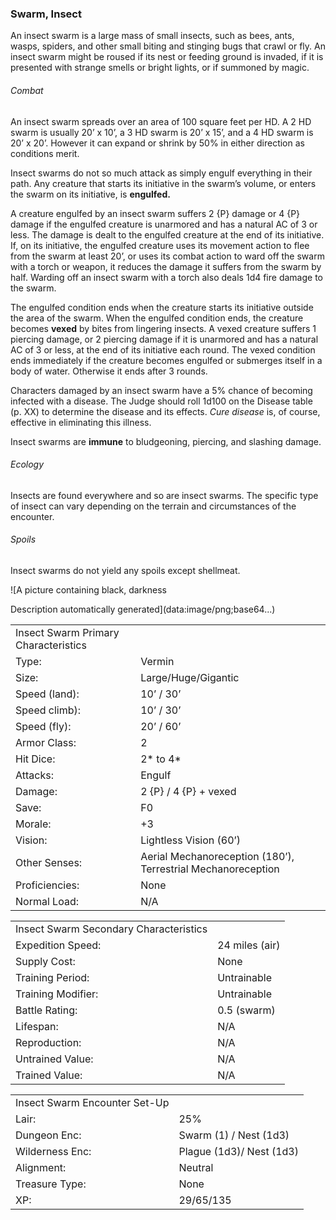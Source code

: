 ### Swarm, Insect

An insect swarm is a large mass of small insects, such as bees, ants, wasps, spiders, and other small biting and stinging bugs that crawl or fly. An insect swarm might be roused if its nest or feeding ground is invaded, if it is presented with strange smells or bright lights, or if summoned by magic.

###### Combat

An insect swarm spreads over an area of 100 square feet per HD. A 2 HD swarm is usually 20’ x 10’, a 3 HD swarm is 20’ x 15’, and a 4 HD swarm is 20’ x 20’. However it can expand or shrink by 50% in either direction as conditions merit.

Insect swarms do not so much attack as simply engulf everything in their path. Any creature that starts its initiative in the swarm’s volume, or enters the swarm on its initiative, is **engulfed.**

A creature engulfed by an insect swarm suffers 2 {P} damage or 4 {P} damage if the engulfed creature is unarmored and has a natural AC of 3 or less. The damage is dealt to the engulfed creature at the end of its initiative. If, on its initiative, the engulfed creature uses its movement action to flee from the swarm at least 20’, or uses its combat action to ward off the swarm with a torch or weapon, it reduces the damage it suffers from the swarm by half. Warding off an insect swarm with a torch also deals 1d4 fire damage to the swarm.

The engulfed condition ends when the creature starts its initiative outside the area of the swarm. When the engulfed condition ends, the creature becomes **vexed** by bites from lingering insects. A vexed creature suffers 1 piercing damage, or 2 piercing damage if it is unarmored and has a natural AC of 3 or less, at the end of its initiative each round. The vexed condition ends immediately if the creature becomes engulfed or submerges itself in a body of water. Otherwise it ends after 3 rounds.

Characters damaged by an insect swarm have a 5% chance of becoming infected with a disease. The Judge should roll 1d100 on the Disease table (p. XX) to determine the disease and its effects. *Cure disease* is, of course, effective in eliminating this illness.

Insect swarms are **immune** to bludgeoning, piercing, and slashing damage.

###### Ecology

Insects are found everywhere and so are insect swarms. The specific type of insect can vary depending on the terrain and circumstances of the encounter.

###### Spoils

Insect swarms do not yield any spoils except shellmeat.

![A picture containing black, darkness

Description automatically generated](data:image/png;base64...)

|  |  |
| --- | --- |
| Insect Swarm Primary Characteristics | |
| Type: | Vermin |
| Size: | Large/Huge/Gigantic |
| Speed (land): | 10’ / 30’ |
| Speed climb): | 10’ / 30’ |
| Speed (fly): | 20’ / 60’ |
| Armor Class: | 2 |
| Hit Dice: | 2\* to 4\* |
| Attacks: | Engulf |
| Damage: | 2 {P} / 4 {P} + vexed |
| Save: | F0 |
| Morale: | +3 |
| Vision: | Lightless Vision (60’) |
| Other Senses: | Aerial Mechanoreception (180’), Terrestrial Mechanoreception |
| Proficiencies: | None |
| Normal Load: | N/A |

|  |  |
| --- | --- |
| Insect Swarm Secondary Characteristics | |
| Expedition Speed: | 24 miles (air) |
| Supply Cost: | None |
| Training Period: | Untrainable |
| Training Modifier: | Untrainable |
| Battle Rating: | 0.5 (swarm) |
| Lifespan: | N/A |
| Reproduction: | N/A |
| Untrained Value: | N/A |
| Trained Value: | N/A |

|  |  |
| --- | --- |
| Insect Swarm Encounter Set-Up | |
| Lair: | 25% |
| Dungeon Enc: | Swarm (1) / Nest (1d3) |
| Wilderness Enc: | Plague (1d3)/ Nest (1d3) |
| Alignment: | Neutral |
| Treasure Type: | None |
| XP: | 29/65/135 |
